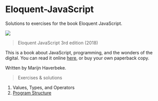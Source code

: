 # Eloquent-JavaScript
Solutions to exercises for the book Eloquent JavaScript.

![](https://images-na.ssl-images-amazon.com/images/I/51InjRPaF7L._SX377_BO1,204,203,200_.jpg)

> Eloquent JavaScript
3rd edition (2018)

This is a book about JavaScript, programming, and the wonders of the digital. You can read it online [here](https://eloquentjavascript.net/), or buy your own paperback copy.

Written by Marijn Haverbeke.

> Exercises & solutions

1. Values, Types, and Operators
2. [Program Structure](https://github.com/omerhassan/Eloquent-JavaScript/tree/master/02.%20Program%20Structure)
